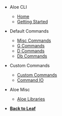 * Aloe CLI
  * [Home](/aloe-cli/)
  * [Getting Started](/aloe-cli/v/1.0/getting-started/)

* Default Commands
  * [Misc Commands](/aloe-cli/v/1.0/commands/misc-commands)
  * [G Commands](/aloe-cli/v/1.0/commands/g-commands)
  * [D Commands](/aloe-cli/v/1.0/commands/d-commands)
  * [Db Commands](/aloe-cli/v/1.0/commands/db-commands)

* Custom Commands
  * [Custom Commands](/aloe-cli/v/1.0/commands/custom)
  * [Command IO](/aloe-cli/v/1.0/commands/io)

* Aloe Misc
  * [Aloe Libraries](/aloe-cli/v/1.0/libraries)

* [**Back to Leaf**](/)
